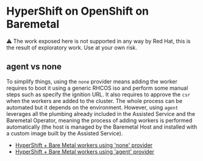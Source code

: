 # HyperShift on OpenShift on Baremetal

:warning: The work exposed here is not supported in any way by Red Hat, this is the result of exploratory work. Use at your own risk.

## **agent vs none**

To simplify things, using the `none` provider means adding the worker requires to boot it using a generic RHCOS iso and perform some manual steps such as
specify the ignition URL. It also requires to approve the `csr` when the workers are added to the cluster. The whole process can be automated but it
depends on the environment.
However, using `agent` leverages all the plumbing already included in the Assisted Service and the Baremetal Operator, meaning the process of adding
workers is performed automatically (the host is managed by the Baremetal Host and installed with a custom image built by the Assisted Service).

* [HyperShift + Bare Metal workers using 'none' provider](./none.md)
* [HyperShift + Bare Metal workers using 'agent' provider](./agent.md)